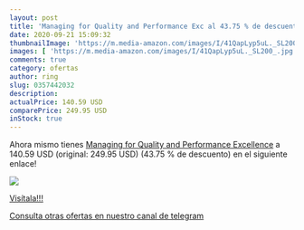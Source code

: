 ```yaml
---
layout: post
title: 'Managing for Quality and Performance Exc al 43.75 % de descuento'
date: 2020-09-21 15:09:32
thumbnailImage: 'https://m.media-amazon.com/images/I/41QapLyp5uL._SL200_.jpg'
images: [ 'https://m.media-amazon.com/images/I/41QapLyp5uL._SL200_.jpg' ]
comments: true
category: ofertas
author: ring
slug: 0357442032
description:
actualPrice: 140.59 USD
comparePrice: 249.95 USD
inStock: true
---
```


Ahora mismo tienes [Managing for Quality and Performance Excellence](https://www.amazon.com/dp/0357442032/?tag=redken08-20) a 140.59 USD (original: 249.95 USD) (43.75 %  de descuento) en el siguiente enlace!

[![](https://m.media-amazon.com/images/I/41QapLyp5uL._SL200_.jpg)](https://www.amazon.com/dp/0357442032/?tag=redken08-20)

[Visítala!!!](https://www.amazon.com/dp/0357442032/?tag=redken08-20)

[Consulta otras ofertas en nuestro canal de telegram](https://t.me/s/ofertas25)
